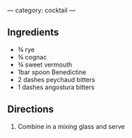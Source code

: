 —
category: cocktail
—

## Ingredients

- &frac34; rye
- &frac34; cognac
- &frac34; sweet vermouth
- 1bar spoon Benedictine
- 2 dashes peychaud bitters
- 1 dashes angostura bitters

## Directions

1. Combine in a mixing glass and serve